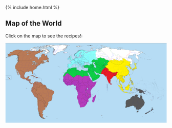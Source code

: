 {% include home.html %}
<html>
<body>

<h2>Map of the World</h2>
<p>Click on the map to see the recipes!:</p>


<img src="images/daWorld.png" usemap="#image-map">
<map name="image-map">
    <area target="_self" alt="The Americas" title="The Americas" href="/indochina/theamericas" coords="-1,56,300,1081" shape="rect">
    <area target="_self" alt="Oceania" title="Oceania" href="/indochina/oceania" coords="1160,475,100" shape="circle">
    <area target="_self" alt="Sub-Saharan Africa" title="Sub-Saharan Africa" href="/indochina/africa" coords="700,475,200" shape="circle">
    <area target="_self" alt="Europe" title="Europe" href="/indochina/europe" coords="500,100,600,200" shape="rect">
    <area target="_self" alt="Middle East, North Africa, Central Asia" title="Middle East, North Africa, Central Asia" href="/indochina/middleeastnafrica" coords="750,200,775,300" shape="rect">
    <area target="_self" alt="East/Southeast Asia" title="East/Southeast Asia" href="/indochina/eastsoutheastasia" coords="900,264,1000,660" shape="rect">
    <area target="_self" alt="South Asia" title="South Asia" href="/indochina/southasia" coords="850,200,900,300" shape="rect">
</map>

</body>
</html>

